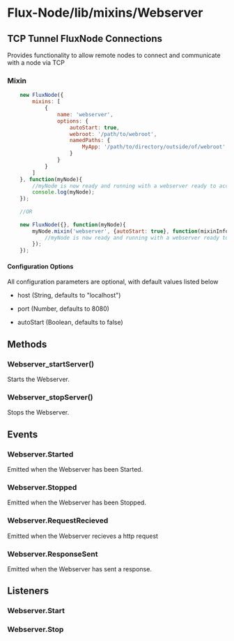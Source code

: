 Flux-Node/lib/mixins/Webserver
=========

TCP Tunnel FluxNode Connections
---------
Provides functionality to allow remote nodes to connect and communicate with a node via TCP


### Mixin

```javascript
	new FluxNode({
		mixins: [
			{
				name: 'webserver',
				options: {
					autoStart: true,
					webroot: '/path/to/webroot',
					namedPaths: {
						MyApp: '/path/to/directory/outside/of/webroot' //these files can be included in html by using the path "MyApp/my.file"
					}
				}
			}
		]
	}, function(myNode){
		//myNode is now ready and running with a webserver ready to accept http requests
		console.log(myNode);
	});
	
	//OR
	
	new FluxNode({}, function(myNode){
		myNode.mixin('webserver', {autoStart: true}, function(mixinInfo){
			//myNode is now ready and running with a webserver ready to accept http requests
		});
	});
```

#### Configuration Options

All configuration parameters are optional, with default values listed below

* host (String, defaults to "localhost")

* port (Number, defaults to 8080)

* autoStart (Boolean, defaults to false)

## Methods

### Webserver_startServer()

Starts the Webserver.

### Webserver_stopServer()

Stops the Webserver.

## Events

### Webserver.Started

Emitted when the Webserver has been Started.

### Webserver.Stopped

Emitted when the Webserver has been Stopped.

### Webserver.RequestRecieved

Emitted when the Webserver recieves a http request

### Webserver.ResponseSent

Emitted when the Webserver has sent a response.

## Listeners

### Webserver.Start

### Webserver.Stop